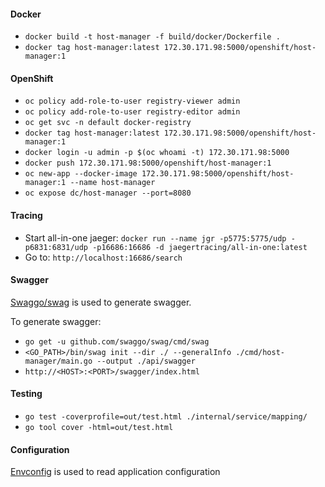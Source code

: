 #### Docker
* `docker build -t host-manager -f build/docker/Dockerfile .`
* `docker tag host-manager:latest 172.30.171.98:5000/openshift/host-manager:1`

#### OpenShift
* `oc policy add-role-to-user registry-viewer admin`
* `oc policy add-role-to-user registry-editor admin`
* `oc get svc -n default docker-registry`
* `docker tag host-manager:latest 172.30.171.98:5000/openshift/host-manager:1`
* `docker login -u admin -p $(oc whoami -t) 172.30.171.98:5000`
* `docker push 172.30.171.98:5000/openshift/host-manager:1`
* `oc new-app --docker-image 172.30.171.98:5000/openshift/host-manager:1 --name host-manager`
* `oc expose dc/host-manager --port=8080`

#### Tracing
* Start all-in-one jaeger: `docker run --name jgr -p5775:5775/udp -p6831:6831/udp -p16686:16686 -d jaegertracing/all-in-one:latest`
* Go to: `http://localhost:16686/search`

#### Swagger
[Swaggo/swag][swaggo] is used to generate swagger.

To generate swagger:
* `go get -u github.com/swaggo/swag/cmd/swag`
* `<GO_PATH>/bin/swag init --dir ./ --generalInfo ./cmd/host-manager/main.go --output ./api/swagger`
* `http://<HOST>:<PORT>/swagger/index.html`

#### Testing
* `go test -coverprofile=out/test.html ./internal/service/mapping/`
* `go tool cover -html=out/test.html`

#### Configuration
[Envconfig][envconfig] is used to read application configuration

[envconfig]: https://github.com/kelseyhightower/envconfig
[swaggo]: https://github.com/swaggo/swag
